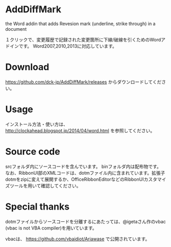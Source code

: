AddDiffMark
===========

the Word addin that adds Revesion mark (underline, strike through) in a document

１クリックで、変更履歴で記録された変更箇所に下線/破線を引くためのWordアドインです。
Word2007,2010,2013に対応しています。

Download
===========
https://github.com/dck-jp/AddDiffMark/releases
からダウンロードしてください。

Usage
===========
インストール方法・使い方は、
http://clockahead.blogspot.jp/2014/04/word.html
を参照してください。

Source code
===========
srcフォルダ内にソースコードを含んでいます。
binフォルダ内は配布物です。
なお、RibbonUI部のXMLコードは、dotmファイル内に含まれています。拡張子dotmをzipに変えて展開するか、OfficeRibbonEditorなどのRibbonUIカスタマイズツールを用いて確認してください。

Special thanks
=================
dotmファイルからソースコードを分離するにあたっては、@igetaさん作のvbac (vbac is not VBA compiler)を用いています。

vbacは、
https://github.com/vbaidiot/Ariawase
で公開されています。
